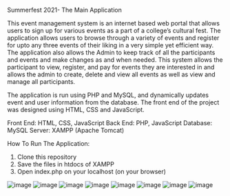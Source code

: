 
Summerfest 2021- The Main Application

This event management system is an internet based web portal that allows users to sign up for various events as a part of a college’s cultural fest. The application allows users to browse through a variety of events and register for upto any three events of their liking in a very simple yet efficient way. The application also allows the Admin to keep track of all the participants and events and make changes as and when needed. This system allows the participant to view, register, and pay for events they are interested in and allows the admin to create, delete and view all events as well as view and manage all participants.

The application is run using PHP and MySQL, and dynamically updates event and user information from the database. The front end of the project was designed using HTML, CSS and JavaScript.

Front End: HTML, CSS, JavaScript
Back End: PHP, JavaScript
Database: MySQL
Server: XAMPP (Apache Tomcat)

How To Run The Application:
1) Clone this repository
2) Save the files in htdocs of XAMPP
3) Open index.php on your localhost (on your browser)

![image](https://user-images.githubusercontent.com/64646306/121797921-e1035f80-cc40-11eb-8f2d-5cc1773a61f4.png)
![image](https://user-images.githubusercontent.com/64646306/121797954-13ad5800-cc41-11eb-91a0-c84013dfac1a.png)
![image](https://user-images.githubusercontent.com/64646306/121797967-26279180-cc41-11eb-9a76-2728f48a07d6.png)
![image](https://user-images.githubusercontent.com/64646306/121797974-38093480-cc41-11eb-8839-8cb7688e2aa4.png)
![image](https://user-images.githubusercontent.com/64646306/121797980-41929c80-cc41-11eb-8e2b-f11f98985722.png)
![image](https://user-images.githubusercontent.com/64646306/121797986-50794f00-cc41-11eb-9265-cbd367ec5685.png)
![image](https://user-images.githubusercontent.com/64646306/121798003-6a1a9680-cc41-11eb-919b-33098127bea5.png)
![image](https://user-images.githubusercontent.com/64646306/121797992-5b33e400-cc41-11eb-80dc-18e791c37e52.png)



